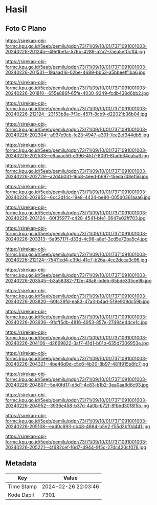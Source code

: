 # Hasil

## Foto C Plano

https://sirekap-obj-formc.kpu.go.id/5eeb/pemilu/pdpr/73/71/09/10/01/7371091001003-20240226-201245--49e1be1a-576b-4289-a2a2-7aea5ef0c1f4.jpg

https://sirekap-obj-formc.kpu.go.id/5eeb/pemilu/pdpr/73/71/09/10/01/7371091001003-20240226-201531--19aaad16-02be-4689-bb53-a5bbeeff1ba6.jpg

https://sirekap-obj-formc.kpu.go.id/5eeb/pemilu/pdpr/73/71/09/10/01/7371091001003-20240226-201810--655e886f-65fe-4030-9349-fcdb438d6bb2.jpg

https://sirekap-obj-formc.kpu.go.id/5eeb/pemilu/pdpr/73/71/09/10/01/7371091001003-20240226-212124--23153b8e-7f3d-457f-8cb9-d22021b36b04.jpg

https://sirekap-obj-formc.kpu.go.id/5eeb/pemilu/pdpr/73/71/09/10/01/7371091001003-20240226-202304--a937e9cb-fe23-4947-a301-7ee2ef344db5.jpg

https://sirekap-obj-formc.kpu.go.id/5eeb/pemilu/pdpr/73/71/09/10/01/7371091001003-20240226-202533--e9aaac56-e396-45f7-8091-8fadb64ea5a6.jpg

https://sirekap-obj-formc.kpu.go.id/5eeb/pemilu/pdpr/73/71/09/10/01/7371091001003-20240226-202729--a2d4b031-16b8-4eed-b697-15eda748ef56.jpg

https://sirekap-obj-formc.kpu.go.id/5eeb/pemilu/pdpr/73/71/09/10/01/7371091001003-20240226-202952--6cc3d14c-19e8-4434-be80-005d0361aaa6.jpg

https://sirekap-obj-formc.kpu.go.id/5eeb/pemilu/pdpr/73/71/09/10/01/7371091001003-20240226-203124--60f35977-c428-4541-bfe1-0647e02ff703.jpg

https://sirekap-obj-formc.kpu.go.id/5eeb/pemilu/pdpr/73/71/09/10/01/7371091001003-20240226-203313--5a95717f-d33d-4c98-a8ef-3cd5e72ba5c4.jpg

https://sirekap-obj-formc.kpu.go.id/5eeb/pemilu/pdpr/73/71/09/10/01/7371091001003-20240226-212124--75411cd4-c39d-41c7-b26a-4cc2dcca3c96.jpg

https://sirekap-obj-formc.kpu.go.id/5eeb/pemilu/pdpr/73/71/09/10/01/7371091001003-20240226-203545--b3a58382-712e-48a8-bdeb-65bde335ce9b.jpg

https://sirekap-obj-formc.kpu.go.id/5eeb/pemilu/pdpr/73/71/09/10/01/7371091001003-20240226-203820--60fc39fd-ea83-47a3-b4ad-519e909dc59b.jpg

https://sirekap-obj-formc.kpu.go.id/5eeb/pemilu/pdpr/73/71/09/10/01/7371091001003-20240226-203936--91cff5db-4816-4953-857e-27484e44ce1c.jpg

https://sirekap-obj-formc.kpu.go.id/5eeb/pemilu/pdpr/73/71/09/10/01/7371091001003-20240226-204106--d2669822-3af7-41d1-b01b-635d7306953e.jpg

https://sirekap-obj-formc.kpu.go.id/5eeb/pemilu/pdpr/73/71/09/10/01/7371091001003-20240226-204321--4be46d9d-c5c6-4b30-8b97-481f915b8fc7.jpg

https://sirekap-obj-formc.kpu.go.id/5eeb/pemilu/pdpr/73/71/09/10/01/7371091001003-20240226-204807--5e40fd17-d5d1-4c83-b1b2-3ea0aa8d6c93.jpg

https://sirekap-obj-formc.kpu.go.id/5eeb/pemilu/pdpr/73/71/09/10/01/7371091001003-20240226-204952--3936e458-b37d-4a0b-b72f-8fbbd30f8f5b.jpg

https://sirekap-obj-formc.kpu.go.id/5eeb/pemilu/pdpr/73/71/09/10/01/7371091001003-20240226-205108--ea40c693-cb48-4864-b5e2-f55d3bf0d441.jpg

https://sirekap-obj-formc.kpu.go.id/5eeb/pemilu/pdpr/73/71/09/10/01/7371091001003-20240226-205221--4f682cef-f6d7-4944-9f5c-27dc420cf076.jpg


## Metadata

| Key        | Value               |
| ---------- | ------------------- |
| Time Stamp | 2024-02-26 22:03:46 |
| Kode Dapil | 7301                |




